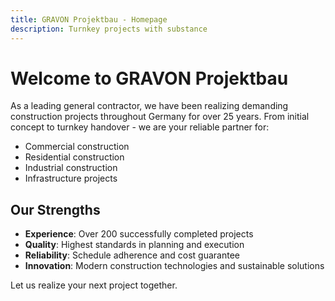 ```yaml
---
title: GRAVON Projektbau - Homepage
description: Turnkey projects with substance
---
```


# Welcome to GRAVON Projektbau

As a leading general contractor, we have been realizing demanding construction projects throughout Germany for over 25 years. From initial concept to turnkey handover - we are your reliable partner for:

- Commercial construction
- Residential construction
- Industrial construction
- Infrastructure projects

## Our Strengths

- **Experience**: Over 200 successfully completed projects
- **Quality**: Highest standards in planning and execution
- **Reliability**: Schedule adherence and cost guarantee
- **Innovation**: Modern construction technologies and sustainable solutions

Let us realize your next project together.
